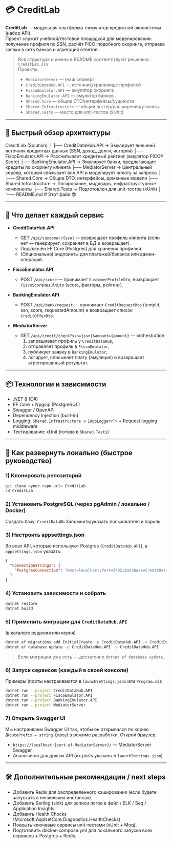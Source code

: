 # 💳 CreditLab

**CreditLab** — модульная платформа-симулятор кредитной экосистемы (набор API).  
Проект служит учебной/тестовой площадкой для моделирования: получение профиля по SSN, расчёт FICO-подобного скоринга, отправка заявки в сеть банков и агрегация ответов.

> Вся структура и имена в README соответствуют решению: `CreditLab.sln`  
> Проекты:
> - `MediatorServer` — (наш сервер)
> - `CreditDataHub.API` — источник/хранилище профилей
> - `FiscoEmulator.API` — эмулятор скоринга
> - `BankingEmulator.API` — эмулятор банков
> - `Shared.Core` — общие DTO/интерфейсы/сущности
> - `Shared.Infrastructure` — общий логгер/расширения/утилиты
> - `Shared.Tests` — место для unit-тестов (xUnit)

---

## 🔎 Быстрый обзор архитектуры
CreditLab (Solution)
│
├── CreditDataHub.API → Эмулирует внешний источник кредитных данных (SSN, доход, долги, история)
├── FiscoEmulator.API → Рассчитывает кредитный рейтинг (эмулятор FICO® Score)
├── BankingEmulator.API → Эмулирует банки, предлагающие кредиты по скорингу клиента
├── MediatorServer → Центральный сервер, который связывает все API и моделирует оплату за запросы
│
├── Shared.Core → Общие DTO, интерфейсы, доменные модели
├── Shared.Infrastructure → Логирование, мидлвары, инфраструктурные компоненты
├── Shared.Tests → Подготовлен для unit-тестов (xUnit)
│
└── README.md # Этот файл 😎

---

## 🧩 Что делает каждый сервис

- **CreditDataHub.API**
  - GET `/api/customer/{ssn}` — возвращает профиль клиента (если нет — генерирует, сохраняет в БД и возвращает).
  - Подключён EF Core (Postgres) для хранения профилей.
  - (Опционально) эндпоинты для платежей/баланса или админ-операций.

- **FiscoEmulator.API**
  - POST `/api/score` — принимает `CustomerProfileDto`, возвращает `FiscoScoreResultDto` (score, факторы, рейтинг).

- **BankingEmulator.API**
  - POST `/api/bank/request` — принимает `CreditRequestDto` (tempId, ssn, score, requestedAmount) и возвращает список `CreditOfferDto`.

- **MediatorServer**
  - GET `/api/credit/check?ssn={ssn}&amount={amount}` — orchestration:
    1. запрашивает профиль у `CreditDataHub`,
    2. отправляет профиль в `FiscoEmulator`,
    3. публикует заявку в `BankingEmulator`,
    4. логирует, списывает плату (эмуляция) и возвращает агрегированный результат.

---

## 📦 Технологии и зависимости

- .NET 8 (C#)
- EF Core + Npgsql (PostgreSQL)
- Swagger / OpenAPI
- Dependency Injection (built-in)
- Logging: `Shared.Infrastructure` → `IAppLogger<T>` + Request logging middleware
- Тестирование: xUnit (готово в `Shared.Tests`)

---

## 🚀 Как развернуть локально (быстрое руководство)

### 1) Клонировать репозиторий
```bash
git clone <your-repo-url> CreditLab
cd CreditLab
```

### 2) Установить PostgreSQL (через pgAdmin / локально / Docker)
Создать базу: `CreditDataDb`
Запомнить/указать пользователя и пароль

### 3) Настроить appsettings.json
Во всех API, которые используют Postgres (`CreditDataHub.API`), в `appsettings.json` указать:
```json
{
  "ConnectionStrings": {
    "PostgresConnection": "Host=localhost;Port=5432;Database=CreditDataDb;Username=postgres;Password=yourpassword"
  }
}
```

### 4) Установить зависимости и собрать
```bash
dotnet restore
dotnet build
```

### 5) Применить миграции для `CreditDataHub.API`
(в каталоге решения или корня)
```bash
dotnet ef migrations add InitialCreate -p CreditDataHub.API -s CreditDataHub.API
dotnet ef database update -p CreditDataHub.API -s CreditDataHub.API
```
>Если миграции уже есть — достаточно `dotnet ef database update`.

### 6) Запуск сервисов (каждый в своей консоли)
Примеры (порты настраиваются в `launchSettings.json` или `Program.cs`):
```bash
dotnet run --project CreditDataHub.API
dotnet run --project FiscoEmulator.API
dotnet run --project BankingEmulator.API
dotnet run --project MediatorServer
```

### 7) Открыть Swagger UI
Мы настраиваем Swagger UI так, чтобы он открывался по корню (`RoutePrefix = string.Empty`) в режиме разработки.
Открой браузер:
- `https://localhost:{port-of-MediatorServer}/` — MediatorServer Swagger
- Аналогично для других API (их ports указаны в `launchSettings.json`)

---

## 🛠 Дополнительные рекомендации / next steps

- Добавить Redis для распределённого кэширования (если будете запускать в нескольких инстансах).
- Добавить Serilog (sink) для записи логов в файл / ELK / Seq / Application Insights.
- Добавить Health Checks (Microsoft.AspNetCore.Diagnostics.HealthChecks).
- Покрыть ключевые сервисы unit-тестами (xUnit + Moq).
- Подготовить docker-compose.yml для локального запуска всех сервисов + Postgres + Redis.
